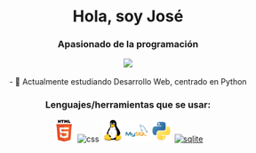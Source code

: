 <h1 align="center">Hola, soy José</h1>
<h3 align="center">Apasionado de la programación</h3>
<p align="center">
  <img src="https://i.pinimg.com/originals/71/31/77/713177e7b221e3d2570237268fd19c6e.gif" width="300"/>
</p>
<p align="center">
  - 🔭 Actualmente estudiando Desarrollo Web, centrado en Python
</p>
<div align="center">
<h3>Lenguajes/herramientas que se usar:</h3>
<p align="left>
  
  <img src="https://www.vectorlogo.zone/logos/git-scm/git-scm-icon.svg" alt="git" width="40" height="40"/> </a>
  <img src="https://raw.githubusercontent.com/devicons/devicon/master/icons/html5/html5-original-wordmark.svg" alt="html5" width="40" height="40"/> </a> 
  <img src="https://www.vectorlogo.zone/logos/w3_css/w3_css-official.svg" alt="css" width="40" height="40"/> </a>
  <img src="https://raw.githubusercontent.com/devicons/devicon/master/icons/linux/linux-original.svg" alt="linux" width="40" height="40"/> </a>
  <img src="https://raw.githubusercontent.com/devicons/devicon/master/icons/mysql/mysql-original-wordmark.svg" alt="mysql" width="40" height="40"/> </a>
  <img src="https://raw.githubusercontent.com/devicons/devicon/master/icons/python/python-original.svg" alt="python" width="40" height="40"/> </a> <a href="https://www.sqlite.org/" target="_blank" rel="noreferrer"> <img src="https://www.vectorlogo.zone/logos/sqlite/sqlite-icon.svg" alt="sqlite" width="40" height="40"/> </a> 
  </p>
  </div>
